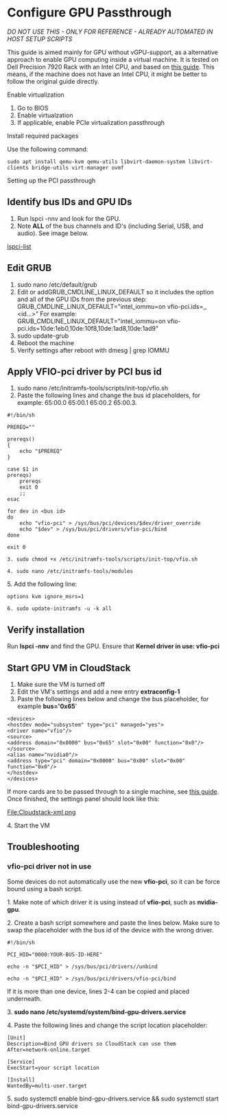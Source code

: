 # Configure GPU Passthrough
*DO NOT USE THIS - ONLY FOR REFERENCE - ALREADY AUTOMATED IN HOST SETUP SCRIPTS*

This guide is aimed mainly for GPU without vGPU-support, as a
alternative approach to enable GPU computing inside a virtual machine.
It is tested on Dell Precision 7920 Rack with an Intel CPU, and based on
[this
guide](https://mathiashueber.com/pci-passthrough-ubuntu-2004-virtual-machine/).
This means, if the machine does not have an Intel CPU, it might be
better to follow the original guide directly.

Enable virtualization

1.  Go to BIOS
2.  Enable virtualzation
3.  If applicable, enable PCIe virtualization passthrough

Install required packages

Use the following command:

    sudo apt install qemu-kvm qemu-utils libvirt-daemon-system libvirt-clients bridge-utils virt-manager ovmf

Setting up the PCI passthrough

<span id="identify-bus-ids-and-gpu-ids"></span>

## Identify bus IDs and GPU IDs

1.  Run lspci -nnv and look for the GPU.
2.  Note **ALL** of the bus channels and ID's (including Serial, USB,
    and audio). See image below.

[lspci-list](/File:Lspci.png "wikilink")

<span id="edit-grub"></span>

## Edit GRUB

1.  sudo nano /etc/default/grub
2.  Edit or addGRUB_CMDLINE_LINUX_DEFAULT so it includes the option
    and all of the GPU IDs from the previous step:
        GRUB_CMDLINE_LINUX_DEFAULT="intel_iommu=on vfio-pci.ids=<id1>,<id2>,<id...>"
    For example:
        GRUB_CMDLINE_LINUX_DEFAULT="intel_iommu=on vfio-pci.ids=10de:1eb0,10de:10f8,10de:1ad8,10de:1ad9"
3.  sudo update-grub
4.  Reboot the machine
5.  Verify settings after reboot with dmesg | grep IOMMU

<span id="apply-vfio-pci-driver-by-pci-bus-id"></span>

## Apply VFIO-pci driver by PCI bus id

1.  sudo nano /etc/initramfs-tools/scripts/init-top/vfio.sh
2.  Paste the following lines and change the bus id placeholders, for
    example: 65:00.0 65:00.1 65:00.2 65:00.3.

<!-- end list -->

    #!/bin/sh

    PREREQ=""

    prereqs()
    {
        echo "$PREREQ"
    }

    case $1 in
    prereqs)
        prereqs
        exit 0
        ;;
    esac

    for dev in <bus id>
    do
        echo "vfio-pci" > /sys/bus/pci/devices/$dev/driver_override
        echo "$dev" > /sys/bus/pci/drivers/vfio-pci/bind
    done

    exit 0

    3. sudo chmod +x /etc/initramfs-tools/scripts/init-top/vfio.sh

    4. sudo nano /etc/initramfs-tools/modules

<span>5. </span>Add the following line:

    options kvm ignore_msrs=1

    6. sudo update-initramfs -u -k all

<span id="verify-installation"></span>

## Verify installation

Run **lspci -nnv** and find the GPU. Ensure that **Kernel driver
<span>in</span> <span>use</span>: vfio-pci** 

<span id="start-gpu-vm-in-cloudstack"></span>

## Start GPU VM <span>in</span> CloudStack

1.  Make sure the VM <span>is</span> turned off
2.  Edit the VM<span>'s</span> settings <span>and</span> add a
    <span>new</span> entry **extraconfig-<span>1</span>** 
3.  Paste the following lines below <span>and</span> change the
    <span>bus</span> placeholder, <span>for</span> example
    **<span>bus</span>='<span>0</span>x65**'

<!-- end list -->

    <devices>
    <hostdev mode="subsystem" type="pci" managed="yes">
    <driver name="vfio"/>
    <source>
    <address domain="0x0000" bus="0x65" slot="0x00" function="0x0"/>
    </source>
    <alias name="nvidia0"/>
    <address type="pci" domain="0x0000" bus="0x00" slot="0x00" function="0x0"/>
    </hostdev>
    </devices>


If more cards are <span>to</span> be passed through <span>to</span>
<span>a</span> single machine, see [this
guide](https://lab.piszki.pl/cloudstack-kvm-and-running-vm-with-vgpu/).
Once finished, <span>the</span> settings panel should look like this:

[<File:Cloudstack-xml.png>](/File:Cloudstack-xml.png "wikilink")<span></span>

<span>4.</span> Start <span>the</span> VM

<span></span>

<span id="troubleshooting"></span>

## <span>Troubleshooting</span>

<span id="vfio-pci-driver-not-in-use"></span>

### <span>**vfio-pci** driver not in use</span>

Some devices <span>do</span> <span>not</span> automatically use
<span>the</span> <span>new</span> **vfio-pci**, so <span>it</span> can
be force bound <span>using</span> <span>a</span> bash script.

<span>1.</span> Make note <span>of</span> which driver <span>it</span>
is <span>using</span> instead <span>of</span> **vfio-pci**, such
<span>as</span> **nvidia-gpu**.

<span>2.</span> Create <span>a</span> bash script somewhere
<span>and</span> paste <span>the</span> <span>lines</span> below. Make
sure <span>to</span> swap <span>the</span> placeholder <span>with</span>
<span>the</span> bus id <span>of</span> <span>the</span> device
<span>with</span> <span>the</span> wrong driver.

    #!/bin/sh

    PCI_HID="0000:YOUR-BUS-ID-HERE"

    echo -n "$PCI_HID" > /sys/bus/pci/drivers//unbind

    echo -n "$PCI_HID" > /sys/bus/pci/drivers/vfio-pci/bind


If <span>it</span> is more than <span>one</span> device,
<span>lines</span> <span>2</span><span>-4</span> can be copied
<span>and</span> placed underneath.

<span>3.</span> **sudo nano
/etc/systemd/<span>system</span>/bind-gpu-drivers.service**

<span>4.</span> Paste <span>the</span> following <span>lines and</span>
change <span>the</span> script location placeholder:

    [Unit]
    Description=Bind GPU drivers so CloudStack can use them
    After=network-online.target

    [Service]
    ExecStart=your script location

    [Install]
    WantedBy=multi-user.target

5\. sudo systemctl enable bind-gpu-drivers.service && sudo systemctl
start bind-gpu-drivers.service